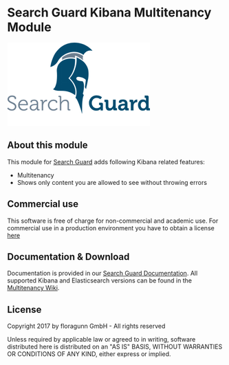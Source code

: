 # Search Guard Kibana Multitenancy Module

![Logo](https://raw.githubusercontent.com/floragunncom/sg-assets/master/logo/sg_dlic_small.png) 

## About this module
This module for [Search Guard](https://github.com/floragunncom/search-guard) adds following Kibana related features:

* Multitenancy
* Shows only content you are allowed to see without throwing errors

## Commercial use
This software is free of charge for non-commercial and academic use. For commercial use in a production environment you have to obtain a license [here](https://floragunn.com/searchguard/searchguard-license-support/) 

## Documentation & Download
Documentation is provided in our [Search Guard Documentation](https://github.com/floragunncom/search-guard-docs/blob/master/multitenancy.md). All supported Kibana and Elasticsearch versions can be found in the [Multitenancy Wiki](https://github.com/floragunncom/search-guard-module-kibana-multitenancy/wiki).

## License
Copyright 2017 by floragunn GmbH - All rights reserved 

Unless required by applicable law or agreed to in writing, software
distributed here is distributed on an "AS IS" BASIS,
WITHOUT WARRANTIES OR CONDITIONS OF ANY KIND, either express or implied.
